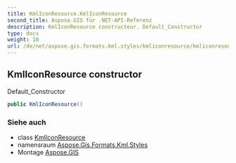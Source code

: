 ```yaml
---
title: KmlIconResource.KmlIconResource
second_title: Aspose.GIS für .NET-API-Referenz
description: KmlIconResource constructeur. Default_Constructor
type: docs
weight: 10
url: /de/net/aspose.gis.formats.kml.styles/kmliconresource/kmliconresource/
---
```

## KmlIconResource constructor

Default_Constructor

```csharp
public KmlIconResource()
```

### Siehe auch

* class [KmlIconResource](../)
* namensraum [Aspose.Gis.Formats.Kml.Styles](../../kmliconresource/)
* Montage [Aspose.GIS](../../../)


